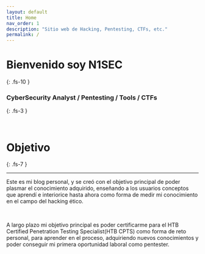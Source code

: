```yaml
---
layout: default
title: Home
nav_order: 1
description: "Sitio web de Hacking, Pentesting, CTFs, etc."
permalink: /
---
```


# Bienvenido soy N1SEC
{: .fs-10 }

### CyberSecurity Analyst / Pentesting / Tools / CTFs
{: .fs-3 }

<br>

# Objetivo
{: .fs-7 }

---

Este es mi blog personal, y se creó con el objetivo principal de poder plasmar el conocimiento adquirido, enseñando a los usuarios conceptos que aprendí e interiorice hasta ahora como forma de medir mi conocimiento en el campo del hacking ético.

<br>

A largo plazo mi objetivo principal es poder certificarme para el HTB Certified Penetration Testing Specialist(HTB CPTS) como forma de reto personal, para aprender en el proceso, adquiriendo nuevos conocimientos y poder conseguir mi primera oportunidad laboral como pentester.
